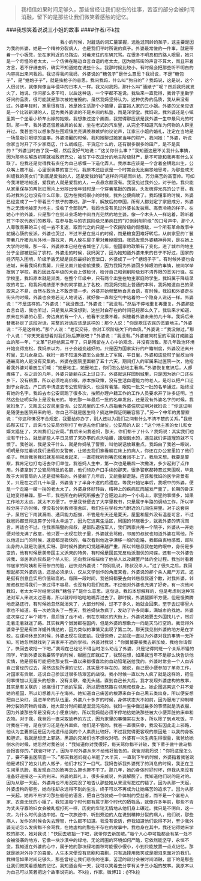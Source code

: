 > 我相信如果时间足够久，那些曾经让我们悲伤的往事，苦涩的部分会被时间消融，留下的是那些让我们微笑着感触的记忆。

###我想笑着说说三小姐的故事
####作者/不k拉

						我小的时候，对脏话的词汇量掌握，远胜过同龄的孩子，这主要是因为我的外婆，她是一个精神分裂病人，也是我们平时所说的疯子。外婆最常做的一件事，就是带着一个小板凳，坐在家附近的马路边，对着来往的车辆咒骂。在很多不明真相的路人眼里，她只是一个奇怪的老太太，一个仿佛在路边自言自语的老太太，因为她骂街的声音不算大，而且带着方言，若不仔细去听，确实不知道她在说些什么。我那时候比较小，有时候会把那些听不明白的内容挑出来问我妈。我记得我问我妈，外婆说的“糖包子”是什么意思？我妈说，不是“糖包子”，是“搪炮子子”，就是挨枪子的意思。我问我妈，什么叫“狗日的”？我妈说，这是说，这个人很讨厌，就像狗像当年侵华的日本人一样。我又问我妈，那什么叫“骚婊子”呢？然后我妈就发火了，她说，你问那么多干吗，以后这种话，一个字都不准说。我后来一直觉得，我骨子里勤学好问的品质，很可能就是那次被她摧毁的。虽然我妈坚持认为，这种优秀的品质，我从来没有过。外婆年轻时，家里很有钱，她是她生活那个小镇里，最富裕人家的三小姐。外婆的父亲应该是一个比较新潮的人，因为我外婆读的不是乡间的私塾，而是洋学堂。我妈说，我外婆还是小镇里第一个坐着小轿车出嫁的姑娘。我想象过这个画面，我觉得那应该是我外婆一生中最风光的时刻，那一年，我外婆还留着披肩的长发，坐在老式的汽车里，从完全不知道汽车为何物的人群里开过。我甚至可以想象那些围观镇民充满羡慕嫉妒的议论声，江家三小姐的婚礼，注定在当地是一场最吸引眼球的盛事。外婆清醒的时候，我和她聊过她家当年的财产，我问她：“外婆，听说你家当时开了不少家商店，什么绸缎庄、干货店什么的，还有很多很多的田产，是不是真的？”外婆当时白了我一眼，然后没好气地说：“这关你什么事？”我知道这是不关我什么事情，因为那些在解放初期就被政府充公，被贫下中农瓜分的地主阶级财产，是不可能和我再有什么关联了。但我还是觉得我有责任为自己感慨一下造化弄人。我原本应该是一个含着金钥匙出生，公众嘴上瞧不起，心里很羡慕的富三代。我原本还应该是一个时常会无比幽怨地思考，为那些成天纠缠我的美女们“到底是爱我的人，还是爱我的钱”这样的问题而纠结、万分痛苦的高富帅。可如今我清楚地知道，爱我的人就是爱我的人，一点悬念都没有。我没见过我外公，对于他，我只能从家里保存的两张旧照片上分辨出他年轻时是一个穿着笔挺的西装，头发梳得光亮的公子哥。我妈对我外公也没有什么印象，因为在我妈很小的时候，我外公便病故了。我妈懂事的时候，外婆已经变成了一个带着三个孩子的寡妇。那一年，解放后的中国，所有人都划定了家庭成分，外婆当之无愧地被定为地主，没收了全部财产。我妈也没有见过外婆长发披肩、高贵冷艳的样子，在她心中的外婆，只是那个在批斗会场地中间目光茫然的地主婆，像一个木头人一样站着，聆听着贫下中农代表们的教导。在参与批斗的农民阶级兄弟疯狂的“打倒剥削阶级”的口号声中，那个人人尊敬羡慕的三小姐一去不复返，取而代之的只是一个农民阶级的假想敌，一个所有革命故事中蛇蝎心肠的反派。外婆也哭过，不过不是在批斗的时候，而是粮食困难好转后，从前家里的丫鬟带着几斤猪肉从外地一路找来，两人躲在屋子里对着掉眼泪。我妈发现外婆精神异常，是在她上大学的时候，那一年，外婆原本已经在省城住了几年，但国家的政策有了变化，进了城市的地主分子全部被赶回了农村。外婆走的时候，我妈哭了，因为她知道外婆未来的日子不好过，国家的经济陷入困境，阶级矛盾无疑是民怨最好的宣泄口，外婆成了一个“搪炮子子”。有时候外婆也会进城，来看我妈和我舅，只是见面只能偷偷摸摸，因为我妈为外婆回乡掉眼泪的事情，被同学举报到了学校。我妈因此在年级的大会上做检讨，检讨自己和剥削阶级划不清界限的恶劣行径。在学校里，我妈原本就是异类，在整个年级中，只有两个出生在地主家庭的学生，我妈属于降级录取的考生，和我妈成绩差不多的同学都上了名校，而我妈只能上普通的本科，我妈知道自己的录取来之不易，自然在政治上不敢走错一步。外婆开始频繁地自言自语，有时候，我妈和外婆走在街头的时候，外婆也会旁若无人地说话，就好像一直和空气中站着的一个隐身人说话一样。外婆说：“不是这样的。”外婆说：“我没做过。”外婆说：“我没有。”然后不停地重复再重复。外婆那些自言自语，我也听过，只是我从来没想到，这些对白存在的时间已经那么久了。我后来才知道，原来在外婆的心里，旁边真的有一个人，他看不见摸不着，纠缠着外婆未来的几十年。我妈后来替我补足了这段对话。完整的对话应该是这样的：那个人说：“你是欺压农民的恶霸地主。”外婆说：“不是这样的。”那个人说：“老实交待，你对工农阶级欠下的血债。”外婆说：“我没做过。”那个人说：“你天天妄想着对我们秋后算账吧？”外婆说：“我没有。”外婆被同村里的军属打成脑溢血的那一年，“文革”已经结束三年了，只是残留在人心中的观念，并没有消散。那几年政治环境开始变得宽松，我妈原以为，日子会越变越好的。只是因为国家实行的户籍制度，外婆没法离开村里，去儿女身边。我妈一直不知道外婆怎么会惹上了军属，平日里，外婆和这些村子里政治待遇最高的人是没有交集的。外婆在医院里面躺了五十六天，期间打人的军属来过医院一次，他指着我外婆对着医生们喊：“她是地主，她是地主，你们怎么给地主看病。”外婆恢复意识后，人却瘫痪了，在之后的几年，外婆只能躺在床上过日子。外婆就这样回到城里，只是因为她户口还在乡下，没有粮票，所以必须吃高价粮。原本按政策，没有生活自理能力的老人，是可以把户口迁到子女身边。户口的申请送去市公安局很久，也没有着落，眼见一批又一批的名单通过，始终没有她的名字。我妈去市公安局跑了很多次，按照办理户籍工作的工作人员要求开了许多证明，当然这些证明实际上是没有用的。等到那一年最后一批的名单发出，还是没有外婆名字的时候，我爸妈急了，又跑去公安局里查询。公安局里的工作人员指着外婆住院证明对我妈说：“你这证明是随便去医院开来的吧，你自己不就是医生吗？搞这种假证明最容易了。”另一个中年的男警察说：“你这种情况不合规定，我要给你办了，别人还以为我们之间有什么不清不楚的关系。”我爸妈那天红了，后来市公安局分别打了电话去他们单位，公安局的人说：“这个地主家的女儿和女婿太猖狂了，大闹我们公安局。”我后来问我爸妈，那天，你们都干了什么？我妈说：其实我们也没有干什么，就是那些人平日见惯了来办事的点头哈腰，递烟倒水的，遇见我们讲道理的就不习惯了。我爸说，我是没干什么，就是你妈吼了警察，叫他说话放尊重点。我妈白了我爸一眼说，明明是你拉着说我们造假的女警察，让她去我们家看躺在床上的病人，你还在办公室里拍了他们桌子。然后我爸我妈就互相揭发起来，一直把我听到嘴巴张着闭不上了。我后来想，我要是警察，我肯定也打电话去你们单位。我爸妈人生中，第一次也是最后一次撒泼，多少起到了点作用，外婆拿到了公安局特批的名额，他们领办户口手续的那天，很多警察都特意过来围观，毕竟敢于大闹警局的人还是挺稀有的。外婆躺了几年后，又能重新走路，应该和我妈的医学背景有关，只是在之后几十年里，外婆落下了半身不遂的后遗症。等我开始记事后，我眼中的外婆，便是一个走路一瘸一拐的老太太了。外婆身体好转后，精神上的疾病反而越发严重了，长期的卧床让她变得暴躁。那一年，我爸所在的研究所搬去了合肥边上的一个小岛上，家里的事情多，如果工作地方太远，就太不方便了。于是我爸便去了大学里教书，只是属于半路的调动工作，所以学校分房子的时候，便没有分到教师宿舍区，我们住在学校大门附近的几间住房里。对于这套房子，虽然它下雨就漏雨、通风能力超强，不管是冬天还是夏天，屋里和屋外没有温差可言，不过我爸妈都觉得这房子分得太幸运了，因为它远离生活区，周围的邻居极少，就我外婆的情况而言，再适合不过。住我家隔壁的叔叔，是部队退伍军人，我们两家共用一个院子，外婆从一开始便对他充满了敌意，他只要一出现在院子里，外婆就会骂他，邻居的叔叔也知道外婆在骂他，所以他进出门的时候，速度都是极快的，每次看到他近乎漂移一般的走路，我都由衷地感慨，部队出身的人就是功底扎实呀。那时候外婆的幻觉越来越严重，所以邻居叔叔在她的眼中，身份是多变的，他有时候是美帝国主义派来的特务，有时候是国民党反动派潜伏的间谍，还有一次外婆告诉我，邻居家的叔叔是个杀人犯，还向我详细描绘了他杀人以及藏匿尸体的全过程。我当时看着邻居家的阿姨和哥哥惨白的脸，赶快对外婆说：“你别乱说，陈叔没杀人。”过了很久之后，我回想起那天外婆的话，还是必须承认，仅从文学创作的角度来看，外婆说的那个杀人藏尸方式，还是挺有创意且实用价值较高的。每隔一段时间，我爸妈都要去向邻居叔叔道个歉，对我外婆，邻居叔叔觉得我们一家过得不容易，也没有和我们较真。不过他对外婆也充满了好奇，有一次他问我妈，老太太平时经常说我“糖包子”是什么意思。这句话，我妈本想解释的，但是考虑到这种骂法对军人来说太过恶毒，所以就哼哼哈哈地糊弄过去了。那时候，外婆腿脚不方便，但是慢腾腾地走路还行，有时候她忽然就消失了，大部分时候，过不了多久，她就会回来，至于去过哪里大家也不知道。有一次她消失了一整天，我爸妈快急疯了，发动了许多同事，满城市的找她。外婆这次穿过了半个城市，最后饿了走不动，倒在东城区的大街上，外婆说她要去外国找儿子，然后走着走着就迷了路。其实我两个舅舅都在国内，但是外婆的想象力一向是天马行空的。我觉得外婆骨子里是有崇洋媚外情结的，因为类似的事情又出现了第二次。那天我见到外婆的地方是在学校，在课间休息的时候，外婆出现在我面前。我很惊奇，之前我一直以为外婆对我的事情一无所知，可她忽然就找到了离家并不近的学校。外婆对我说：“你舅舅要接我去新加坡，我给你请假了，快回去收拾一下吧。”我现在已经记不得当时怎么劝走了外婆，只是记得同班一个关系不错的同学，听到外婆说我要转学的时候，眼圈立即就红了，我现在想，如果我当年不是那么快告诉他实情，他是很有可能把他那支我一直以来都很喜欢的自动铅笔送给我的。外婆时常会一个人自诉自己曾经的过去，虽然这些所谓的记忆，其实是不存在的，她说，自己很小便参加了革命工作，对国家有贡献，还说自己参加过很多场艰苦的战役。我小时候一直以为人疯了就是这样的，把任何事情加以无厘头的想象，没有关联、毫无头绪。直到自己长大后，我才发现外婆虚构的故事，其实是有关联的：她痛恨打了她的军属，所以把愤怒撒在邻居叔叔身上。她企图逃离这个并不爱她的祖国，所以幻想着儿子在海外。她知道自己痛苦的根源来自于自己黑五类出身，所以便妄想把自己染红，混进革命的队伍里。外婆八十多岁的时候，身体状态大不如前，因为服用了抑制精神分裂的药物的缘故，她大部分时间都是混混沌沌的。我妈一生中做过最多的事情就是洗衣服，因为外婆那些年是没有大小便意识的，所以我妈就必须不停地给她洗那些被大小便弄脏的床单和衣物。对于我，我爸妈一直采取放养的方式，因为家里的事情实在太多，所以除了到点吃饭，平时我在干啥，是在学习还是在外面疯，他们是不管的。我爸一直很庆幸，我没有因此走上邪路，他认为主要原因是因为他遗传给我的个人素质比较好。不过我觉得更客观的原因是：以我的身板和胆识，我就是想走上邪路，黑道的兄弟们也不想收对吧。外婆有一次生病生得很重，我爸给她倒水的时候，她忽然对我爸说：“我知道你对我很好，每天骂你都不计较，我下辈子做牛做马都会报答你的。”我爸吓坏了，因为平时外婆从来不给他好脸色的。我爸对我妈说：“你妈这是怎么了，要不要去医院查一下。”那天我爸妈提心吊胆了大半天，一直到下午的时候，外婆指着我爸说他是诱拐了她女儿的人贩子，他们才松了一口气。我妈告诉我外婆死了的消息的时候，我正在卫生间里洗脸，我发现自己的脸再怎么擦也擦不干了。那几年，她的身体时好时坏，但我从来没有准备好迎接这一天的到来。外婆的葬礼上，很多亲戚说，外婆解脱了。我知道他们说的是对的。因为从那一天起，外婆再也不用没完没了地否认那些她从来没有犯过的错了。因为从那一天起，外婆虚构的那些，她向往却永远得不到的生活，终于可以不再成为让她痛苦的追求了。因为从那一天起，她再不用学习那些低俗的语言，把自己包装成一个体制的受益者，而不是一个富裕人家、衣食无忧的小姐了。我知道每个时代都有属于那个时代的牺牲品，就像许多年前，那些不肯为丈夫守寡的妇女会被乱棍打死一样，历史的车轮无情地从他们身上碾过。我只是不明白，这一次，为什么时代会选中她。在一次旅途中，听到旁边的人在说到精神分裂的病人，他们说，那些病人，发作的时候会失去理智，什么都不知道。我没有说话，但我知道他们说得不对，至少我外婆无论怎么发病都不会骂我，在她虚构的那些不存在的故事中，我也身在其中，我还记得她来学校的那次，她对我说：“快回去收拾一下吧，我带你去新加坡。”每个人心中可能都会有某一处不会被侵袭的地方，它像一块沙漠中的绿地，无论周围的环境如何严酷，它依然能坚守，永恒不变。我知道在外婆的心中，属于她的那块绿地面积可能很小很小，小到只能放置一点点记忆，那就是她对外孙子的喜爱。人生本来便没有悲剧和喜剧，只有选择用微笑或是眼泪来面对的我们。我相信如果时间足够久，那些曾经让我们悲伤的往事，苦涩的部分会被时间消融，留下的是那些让我们微笑着感触的记忆。我知道会有一天，我可以笑着去分享有关于三小姐的故事。我原本以为自己可以笑着把这个故事说完的。不k拉，作家。微博ID：@不k拉 